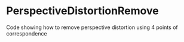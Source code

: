 # PerspectiveDistortionRemove
Code showing how to remove perspective distortion using 4 points of correspondence
